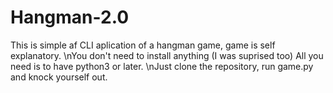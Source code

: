 # Hangman-2.0


This is simple af CLI aplication of a hangman game, game is self explanatory.
\nYou don't need to install anything (I was suprised too) All you need is to have python3 or later.
\nJust clone the repository, run game.py and knock yourself out.

